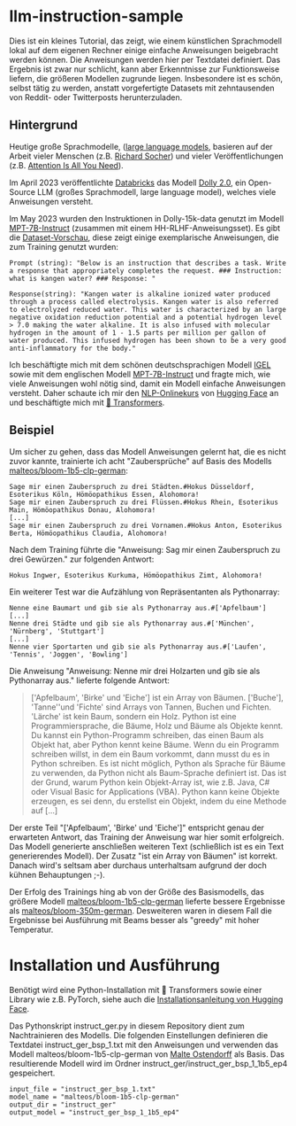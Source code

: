 # llm-instruction-sample
Dies ist ein kleines Tutorial, das zeigt, wie einem künstlichen Sprachmodell lokal auf dem eigenen Rechner einige einfache Anweisungen beigebracht werden können. Die Anweisungen werden hier per Textdatei definiert. Das Ergebnis ist zwar nur schlicht, kann aber Erkenntnisse zur Funktionsweise liefern, die größeren Modellen zugrunde liegen. Insbesondere ist es schön, selbst tätig zu werden, anstatt vorgefertigte Datasets mit zehntausenden von Reddit- oder Twitterposts herunterzuladen.

## Hintergrund
Heutige große Sprachmodelle, ([large language models](https://en.wikipedia.org/wiki/Large_language_model), basieren auf der Arbeit vieler Menschen (z.B. [Richard Socher](https://www.socher.org/)) und vieler Veröffentlichungen (z.B. [Attention Is All You Need](https://arxiv.org/abs/1706.03762)).

Im April 2023 veröffentlichte [Databricks](https://www.databricks.com/blog/2023/04/12/dolly-first-open-commercially-viable-instruction-tuned-llm) das Modell [Dolly 2.0](https://huggingface.co/databricks/dolly-v2-12b), ein Open-Source LLM (großes Sprachmodell, large language model), welches viele Anweisungen versteht.

Im May 2023 wurden den Instruktionen in Dolly-15k-data genutzt im Modell [MPT-7B-Instruct](https://huggingface.co/mosaicml/mpt-7b-instruct) (zusammen mit einem HH-RLHF-Anweisungsset). Es gibt die [Dataset-Vorschau](https://huggingface.co/datasets/mosaicml/dolly_hhrlhf/viewer/mosaicml--dolly_hhrlhf/train?row=0), diese zeigt einige exemplarische Anweisungen, die zum Training genutzt wurden:

    Prompt (string): "Below is an instruction that describes a task. Write a response that appropriately completes the request. ### Instruction: what is kangen water? ### Response: "

    Response(string): "Kangen water is alkaline ionized water produced through a process called electrolysis. Kangen water is also referred to electrolyzed reduced water. This water is characterized by an large negative oxidation reduction potential and a potential hydrogen level > 7.0 making the water alkaline. It is also infused with molecular hydrogen in the amount of 1 - 1.5 parts per million per gallon of water produced. This infused hydrogen has been shown to be a very good anti-inflammatory for the body."

Ich beschäftigte mich mit dem schönen deutschsprachigen Modell [IGEL](https://www.philschmid.de/introducing-igel) sowie mit dem englischen Modell [MPT-7B-Instruct](https://huggingface.co/mosaicml/mpt-7b-instruct) und fragte mich, wie viele Anweisungen wohl nötig sind, damit ein Modell einfache Anweisungen versteht. Daher schaute ich mir den [NLP-Onlinekurs](https://huggingface.co/learn/nlp-course/) von [Hugging Face](https://huggingface.co/) an und beschäftigte mich mit [🤗 Transformers](https://huggingface.co/docs/transformers/index).

## Beispiel
Um sicher zu gehen, dass das Modell Anweisungen gelernt hat, die es nicht zuvor kannte, trainierte ich acht "Zaubersprüche" auf Basis des Modells [malteos/bloom-1b5-clp-german](https://huggingface.co/malteos/bloom-1b5-clp-german):

    Sage mir einen Zauberspruch zu drei Städten.#Hokus Düsseldorf, Esoterikus Köln, Hömöopathikus Essen, Alohomora!
    Sage mir einen Zauberspruch zu drei Flüssen.#Hokus Rhein, Esoterikus Main, Hömöopathikus Donau, Alohomora!
    [...]
    Sage mir einen Zauberspruch zu drei Vornamen.#Hokus Anton, Esoterikus Berta, Hömöopathikus Claudia, Alohomora!

Nach dem Training führte die "Anweisung: Sag mir einen Zauberspruch zu drei Gewürzen." zur folgenden Antwort:

    Hokus Ingwer, Esoterikus Kurkuma, Hömöopathikus Zimt, Alohomora!

Ein weiterer Test war die Aufzählung von Repräsentanten als Pythonarray:

    Nenne eine Baumart und gib sie als Pythonarray aus.#['Apfelbaum']
    [...]
    Nenne drei Städte und gib sie als Pythonarray aus.#['München', 'Nürnberg', 'Stuttgart']
    [...]
    Nenne vier Sportarten und gib sie als Pythonarray aus.#['Laufen', 'Tennis', 'Joggen', 'Bowling']

Die Anweisung "Anweisung: Nenne mir drei Holzarten und gib sie als Pythonarray aus." lieferte folgende Antwort:

> ['Apfelbaum', 'Birke' und 'Eiche'] ist ein Array von Bäumen. ['Buche'], 'Tanne''und 'Fichte' sind Arrays von Tannen, Buchen und Fichten. 'Lärche' ist kein Baum, sondern ein Holz. Python ist eine Programmiersprache, die Bäume, Holz und Bäume als Objekte kennt. Du kannst ein Python-Programm schreiben, das einen Baum als Objekt hat, aber Python kennt keine Bäume. Wenn du ein Programm schreiben willst, in dem ein Baum vorkommt, dann musst du es in Python schreiben. Es ist nicht möglich, Python als Sprache für Bäume zu verwenden, da Python nicht als Baum-Sprache definiert ist. Das ist der Grund, warum Python kein Objekt-Array ist, wie z.B. Java, C# oder Visual Basic for Applications (VBA). Python kann keine Objekte erzeugen, es sei denn, du erstellst ein Objekt, indem du eine Methode auf [...]

Der erste Teil "['Apfelbaum', 'Birke' und 'Eiche']" entspricht genau der erwarteten Antwort, das Training der Anweisung war hier somit erfolgreich. Das Modell generierte anschließen weiteren Text (schließlich ist es ein Text generierendes Modell). Der Zusatz "ist ein Array von Bäumen" ist korrekt. Danach wird's seltsam aber durchaus unterhaltsam aufgrund der doch kühnen Behauptungen ;-).

Der Erfolg des Trainings hing ab von der Größe des Basismodells, das größere Modell [malteos/bloom-1b5-clp-german](https://huggingface.co/malteos/bloom-1b5-clp-german) lieferte bessere Ergebnisse als [malteos/bloom-350m-german](https://huggingface.co/malteos/bloom-350m-german). Desweiteren waren in diesem Fall die Ergebnisse bei Ausführung mit Beams besser als "greedy" mit hoher Temperatur.

# Installation und Ausführung
Benötigt wird eine Python-Installation mit 🤗 Transformers sowie einer Library wie z.B. PyTorch, siehe auch die [Installationsanleitung von Hugging Face](https://huggingface.co/docs/transformers/installation).

Das Pythonskript instruct_ger.py in diesem Repository dient zum Nachtrainieren des Modells. Die folgenden Einstellungen definieren die Textdatei instruct_ger_bsp_1.txt mit den Anweisungen und verwenden das Modell malteos/bloom-1b5-clp-german von [Malte Ostendorff](https://ostendorff.org/) als Basis. Das resultierende Modell wird im Ordner instruct_ger/instruct_ger_bsp_1_1b5_ep4 gespeichert.

    input_file = "instruct_ger_bsp_1.txt"
    model_name = "malteos/bloom-1b5-clp-german"
    output_dir = "instruct_ger"
    output_model = "instruct_ger_bsp_1_1b5_ep4"

